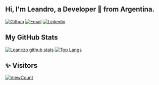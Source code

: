 <!-- Your title -->
## Hi, I'm Leandro, a Developer 🚀 from Argentina.

[![Github](https://img.shields.io/badge/-Github-000?style=flat&logo=Github&logoColor=white)](https://github.com/leanczo)
[![Email](https://img.shields.io/badge/Gmail-D14836?style=flat-square&logo=gmail&logoColor=white)](mailto:lean094c@gmail.com)
[![Linkedin](https://img.shields.io/badge/-Linkedin-blue?style=flat-square&logo=linkedin&logoColor=white&link=https://www.linkedin.com/in/leandro-nicol%C3%A1s-cardozo-5a690b1a2/)](https://www.linkedin.com/in/leandro-nicol%C3%A1s-cardozo-5a690b1a2/)
&nbsp;
## My GitHub Stats

[![Leanczo github stats](https://github-readme-stats.vercel.app/api?username=leanczo&count_private=true&show_icons=true&hide=stars)](https://github.com/anuraghazra/github-readme-stats)
[![Top Langs](https://github-readme-stats.vercel.app/api/top-langs/?username=leanczo&count_private=true&show_icons=true&layout=compact)](https://github.com/anuraghazra/github-readme-stats)

## ✨ Visitors
[![ViewCount](https://views.whatilearened.today/views/github/leanczo/ismlhbb.svg?cache=remove)](#)
